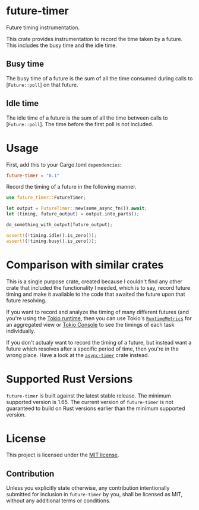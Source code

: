 # future-timer

Future timing instrumentation.

This crate provides instrumentation to record the time taken by a future. This includes the
busy time and the idle time.

## Busy time

The busy time of a future is the sum of all the time consumed during calls to [`Future::poll`]
on that future.

## Idle time

The idle time of a future is the sum of all the time between calls to [`Future::poll`]. The
time before the first poll is not included.

# Usage

First, add this to your Cargo.toml `dependencies`:

```toml
future-timer = "0.1"
```

Record the timing of a future in the following manner.

```rust
use future_timer::FutureTimer;

let output = FutureTimer::new(some_async_fn()).await;
let (timing, future_output) = output.into_parts();

do_something_with_output(future_output);

assert!(!timing.idle().is_zero());
assert!(!timing.busy().is_zero());
```

# Comparison with similar crates

This is a single purpose crate, created because I couldn't find any other crate that included
the functionality I needed, which is to say, record future timing and make it available to the
code that awaited the future upon that future resolving.

If you want to record and analyze the timing of many different futures (and you're using the
[Tokio runtime], then you can use Tokio's [`RuntimeMetrics`] for an aggregated view or [Tokio
Console] to see the timings of each task individually.

If you don't actualy want to record the timing of a future, but instead want a future which
resolves after a specific period of time, then you're in the wrong place. Have a look at the
[`async-timer`] crate instead.

# Supported Rust Versions

`future-timer` is built against the latest stable release. The minimum supported version is
1.65. The current version of `future-timer` is not guaranteed to build on Rust versions earlier
than the minimum supported version.

# License

This project is licensed under the [MIT license].

[MIT license]: https://github.com/hds/future-timer/blob/main/LICENSE

## Contribution

Unless you explicitly state otherwise, any contribution intentionally submitted for inclusion
in `future-timer` by you, shall be licensed as MIT, without any additional terms or conditions.

[`async-timer`]: https://docs.rs/async-timer/latest/async_timer/
[`RuntimeMetrics`]: struct@tokio::runtime::RuntimeMetrics
[Tokio Console]: https://docs.rs/tokio-console/latest/tokio_console/
[Tokio runtime]: https://docs.rs/tokio/latest/tokio/

